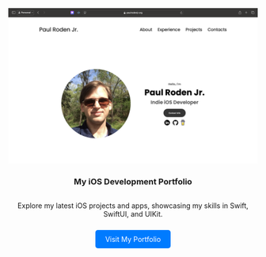 <div style="display: flex; flex-direction: column; align-items: center; text-align: center;">
    <a href="https://paulrodenjr.org" target="_blank" rel="noopener noreferrer">
        <img src="Images/Screenshot 2025-02-14.png" alt="Website Preview" width="600" />
    </a>
    <h3>My iOS Development Portfolio</h3>
    <p>Explore my latest iOS projects and apps, showcasing my skills in Swift, SwiftUI, and UIKit.</p>
    <a href="https://paulrodenjr.org" target="_blank" rel="noopener noreferrer" style="display: inline-block; padding: 10px 20px; margin-top: 10px; background-color: #007bff; color: #fff; text-decoration: none; border-radius: 5px;">Visit My Portfolio</a>
</div>
